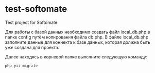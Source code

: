 # test-softomate
Test project for Softomate


Для работы с базой данных необходимо создать файл local_db.php 
в папке config путём копирования файла db.php. В файле local_db.php
заполните данные для коннекта к базе данных, которая должна быть уже 
создана для проекта.

Далее находясь в корневой папке выполните следующую команду:

```
php yii migrate
```